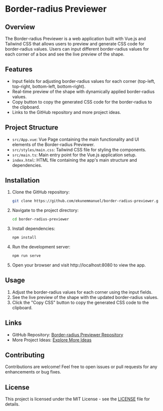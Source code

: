 # Border-radius Previewer

## Overview

The Border-radius Previewer is a web application built with Vue.js and Tailwind CSS that allows users to preview and generate CSS code for border-radius values. Users can input different border-radius values for each corner of a box and see the live preview of the shape.

## Features

- Input fields for adjusting border-radius values for each corner (top-left, top-right, bottom-left, bottom-right).
- Real-time preview of the shape with dynamically applied border-radius values.
- Copy button to copy the generated CSS code for the border-radius to the clipboard.
- Links to the GitHub repository and more project ideas.

## Project Structure

- `src/App.vue`: Vue Page containing the main functionality and UI elements of the Border-radius Previewer.
- `src/styles/main.css`: Tailwind CSS file for styling the components.
- `src/main.ts`: Main entry point for the Vue.js application setup.
- `index.html`: HTML file containing the app's main structure and dependencies.

## Installation

1. Clone the GitHub repository:

   ```bash
   git clone https://github.com/ekunemmanuel/border-radius-previewer.git
   ```

2. Navigate to the project directory:

   ```bash
   cd border-radius-previewer
   ```

3. Install dependencies:

   ```bash
   npm install
   ```

4. Run the development server:

   ```bash
   npm run serve
   ```

5. Open your browser and visit http://localhost:8080 to view the app.

## Usage

1. Adjust the border-radius values for each corner using the input fields.
2. See the live preview of the shape with the updated border-radius values.
3. Click the "Copy CSS" button to copy the generated CSS code to the clipboard.

## Links

- GitHub Repository: [Border-radius Previewer Repository](https://github.com/ekunemmanuel/border-radius-previewer)
- More Project Ideas: [Explore More Ideas](https://emmanuelapabiekun.vercel.app/app-ideas)

## Contributing

Contributions are welcome! Feel free to open issues or pull requests for any enhancements or bug fixes.

## License

This project is licensed under the MIT License - see the [LICENSE](LICENSE) file for details.

